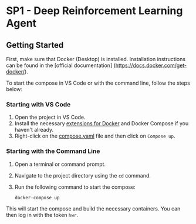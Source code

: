# SP1 - Deep Reinforcement Learning Agent

## Getting Started

First, make sure that Docker (Desktop) is installed. Installation instructions can be found in the [official documentation] (https://docs.docker.com/get-docker/).

To start the compose in VS Code or with the command line, follow the steps below:

### Starting with VS Code

1. Open the project in VS Code.
2. Install the necessary [extensions for Docker](https://marketplace.visualstudio.com/items?itemName=ms-azuretools.vscode-docker) and Docker Compose if you haven't already.
3. Right-click on the [compose.yaml](/compose.yaml) file and then click on `Compose up`.

### Starting with the Command Line

1. Open a terminal or command prompt.
2. Navigate to the project directory using the `cd` command.
3. Run the following command to start the compose:

    ```bash
    docker-compose up
    ```

This will start the compose and build the necessary containers. You can then log in with the token `hwr`.
